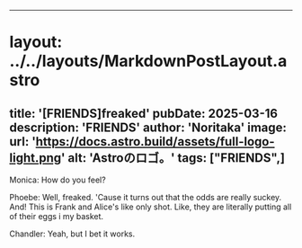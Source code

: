
---
# layout: ../../layouts/MarkdownPostLayout.astro
title: '[FRIENDS]freaked'
pubDate: 2025-03-16
description: 'FRIENDS'
author: 'Noritaka'
image:
    url: 'https://docs.astro.build/assets/full-logo-light.png'
    alt: 'Astroのロゴ。'
tags: ["FRIENDS",]
---

Monica: How do you feel?

Phoebe: Well, freaked. 'Cause it turns out that the odds are really suckey. And! This is Frank and Alice's like only shot. Like, they are literally putting all of their eggs i my basket.

Chandler: Yeah, but I bet it works.
